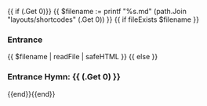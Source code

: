 {{ if (.Get 0)}}
{{ $filename := printf "%s.md" (path.Join "layouts/shortcodes" (.Get 0)) }}
{{ if fileExists $filename }}
### Entrance
{{ $filename | readFile | safeHTML }}
{{ else }}
### Entrance Hymn: {{ (.Get 0) }}
{{end}}{{end}}
